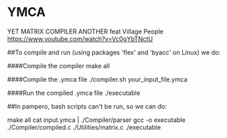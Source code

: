 # YMCA
YET MATRIX COMPILER ANOTHER feat Village People
https://www.youtube.com/watch?v=Vc0gYbTNctU

##To compile and run (using packages 'flex' and 'byacc' on Linux) we do:

####Compile the compiler
make all

####Compile the .ymca file
./compiler.sh your_input_file.ymca

####Run the compiled .ymca file
./executable

##In pampero, bash scripts can't be run, so we can do:

make all
cat input.ymca | ./Compiler/parser
gcc -o executable ./Compiler/compiled.c ./Utilities/matrix.c
./executable